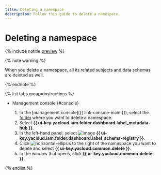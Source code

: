 ```yaml
---
title: Deleting a namespace
description: Follow this guide to delete a namespace.
---
```


# Deleting a namespace



{% include notitle [preview](../../_includes/note-preview.md) %}



{% note warning %}

When you delete a namespace, all its related subjects and data schemas are deleted as well.

{% endnote %}

{% list tabs group=instructions %}

- Management console {#console}

  1. In the [management console]({{ link-console-main }}), select the [folder](../../resource-manager/concepts/resources-hierarchy.md#folder) where you want to delete a namespace.
  1. Select **{{ ui-key.yacloud.iam.folder.dashboard.label_metadata-hub }}**.
  1. In the left-hand panel, select ![image](../../_assets/console-icons/layout-cells.svg) **{{ ui-key.yacloud.iam.folder.dashboard.label_schema-registry }}**.
  1. Click ![horizontal-ellipsis](../../_assets/horizontal-ellipsis.svg) to the right of the namespace you want to delete and select **{{ ui-key.yacloud.common.delete }}**.
  1. In the window that opens, click **{{ ui-key.yacloud.common.delete }}**.

{% endlist %}
